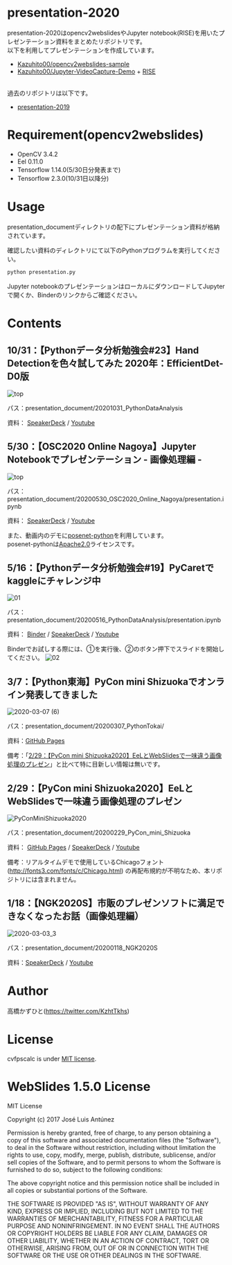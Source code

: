 # presentation-2020
 presentation-2020はopencv2webslidesやJupyter notebook(RISE)を用いたプレゼンテーション資料をまとめたリポジトリです。<br>
以下を利用してプレゼンテーションを作成しています。
* [Kazuhito00/opencv2webslides-sample](https://github.com/Kazuhito00/opencv2webslides-sample)
* [Kazuhito00/Jupyter-VideoCapture-Demo](https://github.com/Kazuhito00/Jupyter-VideoCapture-Demo) + [RISE](https://rise.readthedocs.io/en/stable/)<br><br>

過去のリポジトリは以下です。
* [presentation-2019](https://github.com/Kazuhito00/presentation-2019)

# Requirement(opencv2webslides)
 
* OpenCV 3.4.2
* Eel 0.11.0
* Tensorflow 1.14.0(5/30日分発表まで)
* Tensorflow 2.3.0(10/31日以降分)
 
# Usage
 
presentation_documentディレクトリの配下にプレゼンテーション資料が格納されています。

確認したい資料のディレクトリにて以下のPythonプログラムを実行してください。
 
```bash
python presentation.py
```

Jupyter notebookのプレゼンテーションはローカルにダウンロードしてJupyterで開くか、Binderのリンクからご確認ください。

# Contents
## 10/31：【Pythonデータ分析勉強会#23】Hand Detectionを色々試してみた 2020年：EfficientDet-D0版
![top](https://user-images.githubusercontent.com/37477845/97774623-d4903200-1b9c-11eb-89a6-85770fb74ab2.jpg)

パス：presentation_document/20201031_PythonDataAnalysis

資料： [SpeakerDeck](https://speakerdeck.com/kazuhitotakahashi/pythondataanalysis-number-23-hand-detection-2020-efficientdet-d0) / [Youtube](https://www.youtube.com/watch?v=v57Dhq525nk&feature=youtu.be)

## 5/30：【OSC2020 Online Nagoya】Jupyter Notebookでプレゼンテーション - 画像処理編 -
![top](https://user-images.githubusercontent.com/37477845/83318355-09573080-a26f-11ea-9b8b-4b27338aed2d.png)

パス：presentation_document/20200530_OSC2020_Online_Nagoya/presentation.ipynb

資料： [SpeakerDeck](https://speakerdeck.com/kazuhitotakahashi/jupyter-notebook-presentation-for-image-processing) / [Youtube](https://youtu.be/cl1XwxGLBf4)

また、動画内のデモに[posenet-python](https://github.com/rwightman/posenet-python)を利用しています。<br>
posenet-pythonは[Apache2.0](https://github.com/rwightman/posenet-python/blob/master/LICENSE.txt)ライセンスです。

## 5/16：【Pythonデータ分析勉強会#19】PyCaretでkaggleにチャレンジ中 
![01](https://user-images.githubusercontent.com/37477845/82119300-33611b00-97b8-11ea-80d2-227ea98af64f.jpg)

パス：presentation_document/20200516_PythonDataAnalysis/presentation.ipynb

資料： [Binder](https://mybinder.org/v2/gh/Kazuhito00/presentation-2020/master?filepath=presentation_document/20200516_PythonDataAnalysis/presentation.ipynb) / [SpeakerDeck](https://speakerdeck.com/kazuhitotakahashi/pythondataanalysis-number-19-pycaret) / [Youtube](https://youtu.be/A68MpmaLyr0)

Binderでお試しする際には、①を実行後、②のボタン押下でスライドを開始してください。
![02](https://user-images.githubusercontent.com/37477845/82120221-8b4f5000-97bf-11ea-9137-20a12472ca26.jpg)

## 3/7：【Python東海】PyCon mini Shizuokaでオンライン発表してきました
![2020-03-07 (6)](https://user-images.githubusercontent.com/37477845/76138364-874dd600-608a-11ea-9187-65ea5252c2d8.png)

パス：presentation_document/20200307_PythonTokai/

資料：[GitHub Pages](https://kazuhito00.github.io/presentation-2020/presentation_document/20200307_PythonTokai/webslides/index.html#slide=2)

備考：「[2/29：【PyCon mini Shizuoka2020】EeLとWebSlidesで一味違う画像処理のプレゼン](https://github.com/Kazuhito00/presentation-2020#229pycon-mini-shizuoka2020eel%E3%81%A8webslides%E3%81%A7%E4%B8%80%E5%91%B3%E9%81%95%E3%81%86%E7%94%BB%E5%83%8F%E5%87%A6%E7%90%86%E3%81%AE%E3%83%97%E3%83%AC%E3%82%BC%E3%83%B3)」と比べて特に目新しい情報は無いです。


## 2/29：【PyCon mini Shizuoka2020】EeLとWebSlidesで一味違う画像処理のプレゼン
![PyConMiniShizuoka2020](https://user-images.githubusercontent.com/37477845/75611121-fc854c80-5b5a-11ea-9c6e-85314378d088.png)

パス：presentation_document/20200229_PyCon_mini_Shizuoka

資料： [GitHub Pages](https://kazuhito00.github.io/presentation-2020/presentation_document/20200229_PyCon_mini_Shizuoka/webslides/index.html) / [SpeakerDeck](https://speakerdeck.com/kazuhitotakahashi/pyconminishizuoka2020-opencv-eel-presantation) / [Youtube](https://youtu.be/k-ydSlxC_Zg)

備考：リアルタイムデモで使用しているChicagoフォント(http://fonts3.com/fonts/c/Chicago.html) の再配布規約が不明なため、本リポジトリには含まれません。


## 1/18：【NGK2020S】市販のプレゼンソフトに満足できなくなったお話（画像処理編）
![2020-03-03_3](https://user-images.githubusercontent.com/37477845/75695187-09d24080-5ced-11ea-9f4c-8a754b33b997.png)

パス：presentation_document/20200118_NGK2020S

資料：[SpeakerDeck](https://speakerdeck.com/kazuhitotakahashi/ngk2020s-image-processing-presentation) / [Youtube](https://youtu.be/yNpvhuMLjgg)


# Author
高橋かずひと(https://twitter.com/KzhtTkhs)
 
# License 
cvfpscalc is under [MIT license](https://en.wikipedia.org/wiki/MIT_License).

# WebSlides 1.5.0 License 
MIT License

Copyright (c) 2017 José Luis Antúnez

Permission is hereby granted, free of charge, to any person obtaining a copy
of this software and associated documentation files (the "Software"), to deal
in the Software without restriction, including without limitation the rights
to use, copy, modify, merge, publish, distribute, sublicense, and/or sell
copies of the Software, and to permit persons to whom the Software is
furnished to do so, subject to the following conditions:

The above copyright notice and this permission notice shall be included in all
copies or substantial portions of the Software.

THE SOFTWARE IS PROVIDED "AS IS", WITHOUT WARRANTY OF ANY KIND, EXPRESS OR
IMPLIED, INCLUDING BUT NOT LIMITED TO THE WARRANTIES OF MERCHANTABILITY,
FITNESS FOR A PARTICULAR PURPOSE AND NONINFRINGEMENT. IN NO EVENT SHALL THE
AUTHORS OR COPYRIGHT HOLDERS BE LIABLE FOR ANY CLAIM, DAMAGES OR OTHER
LIABILITY, WHETHER IN AN ACTION OF CONTRACT, TORT OR OTHERWISE, ARISING FROM,
OUT OF OR IN CONNECTION WITH THE SOFTWARE OR THE USE OR OTHER DEALINGS IN THE
SOFTWARE.
